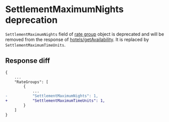 # SettlementMaximumNights deprecation
`SettlementMaximumNights` field of [rate group](../operations.md#rate-group) object is deprecated and will be removed from the response of [hotels/getAvailability](../operations.md#get-availability). It is replaced by `SettlementMaximumTimeUnits`.

## Response diff

```diff
{
    ...
    "RateGroups": [
        {
            ...
-           "SettlementMaximumNights": 1,
+           "SettlementMaximumTimeUnits": 1,
        }
    ]
}
```
